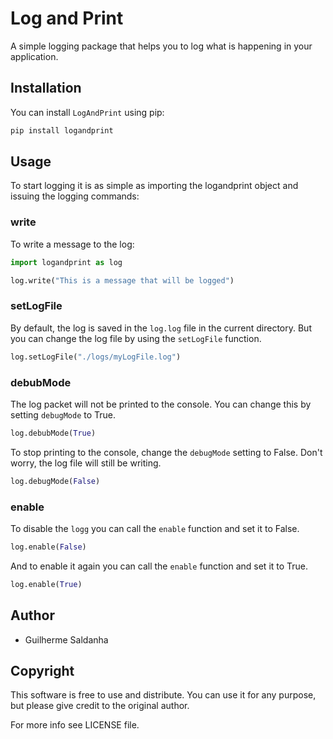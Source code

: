 # Log and Print

A simple logging package that helps you to log what is happening in your application.

## Installation

You can install `LogAndPrint` using pip:

```bash
pip install logandprint
```

## Usage

To start logging it is as simple as importing the logandprint object and issuing the logging commands:

### write

To write a message to the log:

```python
import logandprint as log

log.write("This is a message that will be logged")
```

### setLogFile

By default, the log is saved in the `log.log` file in the current directory. But you can change the log file by using the `setLogFile` function.

```python
log.setLogFile("./logs/myLogFile.log")
```

### debubMode

The log packet will not be printed to the console. You can change this by setting `debugMode` to True.

```python
log.debubMode(True)
```

To stop printing to the console, change the `debugMode` setting to False. Don't worry, the log file will still be writing.

```python
log.debugMode(False)
```

### enable

To disable the `logg` you can call the `enable` function and set it to False.

```python
log.enable(False)
```

And to enable it again you can call the `enable` function and set it to True.

```python
log.enable(True)
```

## Author

- Guilherme Saldanha

## Copyright

This software is free to use and distribute. You can use it for any purpose, but please give credit to the original author.

For more info see LICENSE file.
